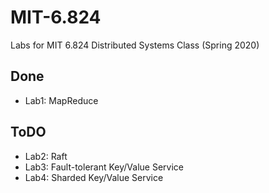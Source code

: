 # MIT-6.824
Labs for MIT 6.824 Distributed Systems Class (Spring 2020)

## Done
- Lab1: MapReduce

## ToDO
- Lab2: Raft
- Lab3: Fault-tolerant Key/Value Service
- Lab4: Sharded Key/Value Service

